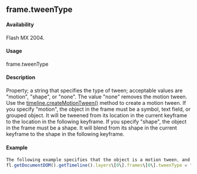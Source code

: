 ## frame.tweenType

#### Availability

Flash MX 2004.

#### Usage

frame.tweenType

#### Description

Property; a string that specifies the type of tween; acceptable values are "motion", "shape", or "none". The value
"none" removes the motion tween. Use the [timeline.createMotionTween()](../Timeline_object/timeli11.md) method to create a motion tween.
If you specify "motion", the object in the frame must be a symbol, text field, or grouped object. It will be tweened from its location in the current keyframe to the location in the following keyframe.
If you specify "shape", the object in the frame must be a shape. It will blend from its shape in the current keyframe to the shape in the following keyframe.

#### Example

```javascript
The following example specifies that the object is a motion tween, and therefore, it should be tweened from its location in the current keyframe to the location in the following keyframe:
fl.getDocumentDOM().getTimeline().layers\[0\].frames\[0\].tweenType = "motion";

```